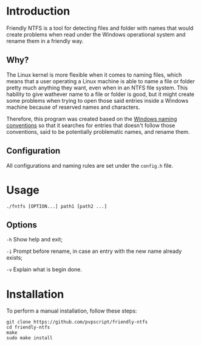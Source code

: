 # Introduction
Friendly NTFS is a tool for detecting files and folder with names that would create problems when read under the Windows operational system and rename them in a friendly way.

## Why?
The Linux kernel is more flexible when it comes to naming files, which means that a user operating a Linux machine is able to name a file or folder pretty much anything they want, even when in an NTFS file system. This hability to give wathever name to a file or folder is good, but it might create some problems when trying to open those said entries inside a Windows machine because of reserved names and characters.

Therefore, this program was created based on the [Windows naming conventions](https://docs.microsoft.com/en-us/windows/win32/fileio/naming-a-file) so that it searches for entries that doesn't follow those conventions, said to be potentially problematic names, and rename them.

## Configuration
All configurations and naming rules are set under the `config.h` file.

# Usage
`./fntfs [OPTION...] path1 [path2 ...]`

## Options
`-h` Show help and exit;

`-i` Prompt before rename, in case an entry with the new name already exists;

`-v` Explain what is begin done.


# Installation
To perform a manual installation, follow these steps:
```
git clone https://github.com/pvpscript/friendly-ntfs
cd friendly-ntfs
make
sudo make install
```
